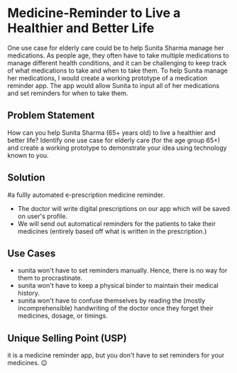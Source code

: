 <h1> Medicine-Reminder to Live a Healthier and Better Life</h1>
<p1>
  One use case for elderly care could be to help Sunita Sharma manage her medications. As people age, they often have to take multiple medications to manage different health conditions, and it can be challenging to keep track of what medications to take and when to take them.
</p1>

<p2>
To help Sunita manage her medications, I would create a working prototype of a medication reminder app. The app would allow Sunita to input all of her medications and set reminders for when to take them. 
</p2>


## Problem Statement
How can you help Sunita Sharma (65+ years old) to live a healthier and better life?
Identify one use case for elderly care (for the age group 65+) and create a working prototype to demonstrate 
your idea using technology known to you.

## Solution

#a fullly automated e-prescription medicine reminder.

* The doctor will write digital prescriptions on our app which will be saved on user's profile.
* We will send out automatical reminders for the patients to take their medicines (entirely based off what is written in the prescription.) 

## Use Cases

* sunita won't have to set reminders manually. Hence, there is no way for them to procrastinate.
* sunita won't have to keep a physical binder to maintain their medical history.
* sunita won't have to confuse themselves by reading the (mostly incomprehensible) handwriting of the doctor once they forget their medicines, dosage, or timings.

## Unique Selling Point (USP)
it is a medicine reminder app, but you don't have to set reminders for your medicines. 😉


 






